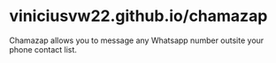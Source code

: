 # viniciusvw22.github.io/chamazap
Chamazap allows you to message any Whatsapp number outsite your phone contact list.
